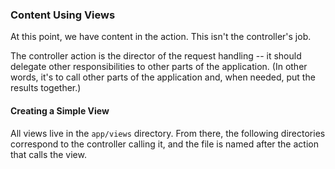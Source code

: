 ### Content Using Views

At this point, we have content in the action. This isn't the controller's job.

The controller action is the director of the request handling -- it should delegate other responsibilities to other parts of the application.
    (In other words, it's to call other parts of the application and, when needed, put the results together.)

#### Creating a Simple View

All views live in the `app/views` directory. From there, the following directories correspond to the controller calling it, and the file is named after the action that calls the view.
